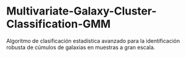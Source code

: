 # Multivariate-Galaxy-Cluster-Classification-GMM
Algoritmo de clasificación estadística avanzado para la identificación robusta de cúmulos de galaxias en muestras a gran escala.
